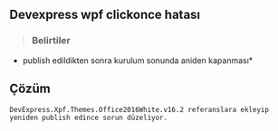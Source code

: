 
## Devexpress wpf clickonce hatası ##
> ### Belirtiler ###
* publish edildikten sonra kurulum sonunda aniden kapanması*
## Çözüm 
````
DevExpress.Xpf.Themes.Office2016White.v16.2 referanslara ekleyip 
yeniden publish edince sorun düzeliyor.
````

